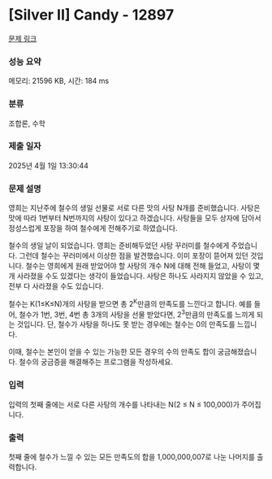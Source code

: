# [Silver II] Candy - 12897 

[문제 링크](https://www.acmicpc.net/problem/12897) 

### 성능 요약

메모리: 21596 KB, 시간: 184 ms

### 분류

조합론, 수학

### 제출 일자

2025년 4월 1일 13:30:44

### 문제 설명

<p>영희는 지난주에 철수의 생일 선물로 서로 다른 맛의 사탕 N개를 준비했습니다. 사탕은 맛에 따라 1번부터 N번까지의 사탕이 있다고 하겠습니다. 사탕들을 모두 상자에 담아서 정성스럽게 포장을 하여 철수에게 전해주기로 하였습니다.</p>

<p>철수의 생일 날이 되었습니다. 영희는 준비해두었던 사탕 꾸러미를 철수에게 주었습니다. 그런데 철수는 꾸러미에서 이상한 점을 발견했습니다. 이미 포장이 뜯어져 있던 것입니다. 철수는 영희에게 원래 받았어야 할 사탕의 개수 N에 대해 전해 들었고, 사탕이 몇 개 사라졌을 수도 있겠다는 생각이 들었습니다. 사탕은 하나도 사라지지 않았을 수 있고, 전부 다 사라졌을 수도 있습니다.</p>

<p>철수는 K(1≤K≤N)개의 사탕을 받으면 총 2<sup>K</sup>만큼의 만족도를 느낀다고 합니다. 예를 들어, 철수가 1번, 3번, 4번 총 3개의 사탕을 선물 받았다면, 2<sup>3</sup>만큼의 만족도를 느끼게 되는 것입니다. 단, 철수가 사탕을 하나도 못 받는 경우에는 철수는 0의 만족도를 느낍니다.</p>

<p>이때, 철수는 본인이 얻을 수 있는 가능한 모든 경우의 수의 만족도 합이 궁금해졌습니다. 철수의 궁금증을 해결해주는 프로그램을 작성하세요.</p>

### 입력 

 <p>입력의 첫째 줄에는 서로 다른 사탕의 개수를 나타내는 N(2 ≤ N ≤ 100,000)가 주어집니다.</p>

### 출력 

 <p>첫째 줄에 철수가 느낄 수 있는 모든 만족도의 합을 1,000,000,007로 나눈 나머지를 출력합니다.</p>

